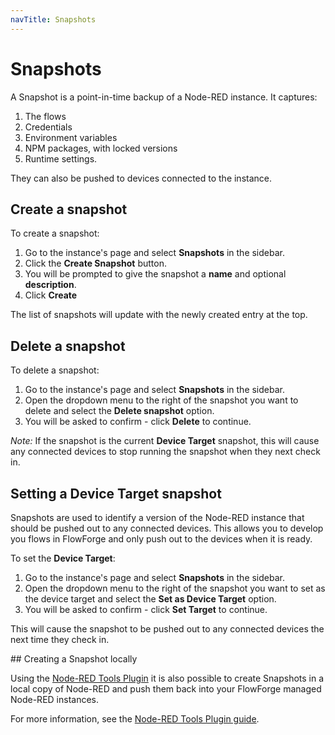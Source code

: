 ```yaml
---
navTitle: Snapshots
---
```


# Snapshots

A Snapshot is a point-in-time backup of a Node-RED instance. It captures:
1. The flows
2. Credentials
3. Environment variables
4. NPM packages, with locked versions
5. Runtime settings.

They can also be pushed to devices connected to the instance.

## Create a snapshot

To create a snapshot:

1. Go to the instance's page and select **Snapshots** in the sidebar.
2. Click the **Create Snapshot** button.
3. You will be prompted to give the snapshot a **name** and optional **description**.
4. Click **Create**

The list of snapshots will update with the newly created entry at the top.


## Delete a snapshot

To delete a snapshot:

1. Go to the instance's page and select **Snapshots** in the sidebar.
2. Open the dropdown menu to the right of the snapshot you want to delete and
   select the **Delete snapshot** option.
3. You will be asked to confirm - click **Delete** to continue.

*Note:* If the snapshot is the current **Device Target** snapshot, this will
cause any connected devices to stop running the snapshot when they next check in.

## Setting a Device Target snapshot

Snapshots are used to identify a version of the Node-RED instance that should be pushed
out to any connected devices. This allows you to develop you flows in FlowForge
and only push out to the devices when it is ready.

To set the **Device Target**:

1. Go to the instance's page and select **Snapshots** in the sidebar.
2. Open the dropdown menu to the right of the snapshot you want to set as the
   device target and select the **Set as Device Target** option.
3. You will be asked to confirm - click **Set Target** to continue.

This will cause the snapshot to be pushed out to any connected devices the
next time they check in.

## Creating a Snapshot locally

Using the [Node-RED Tools Plugin](./node-red-tools.md) it is also possible to create
Snapshots in a local copy of Node-RED and push them back into your FlowForge
managed Node-RED instances.

For more information, see the [Node-RED Tools Plugin guide](./node-red-tools.md).
